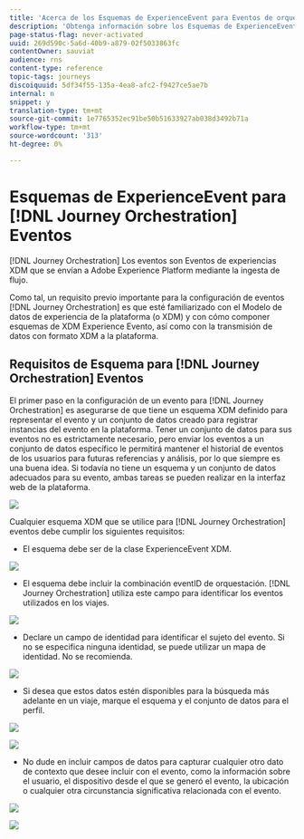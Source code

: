 ```yaml
---
title: 'Acerca de los Esquemas de ExperienceEvent para Eventos de orquestación de viajes '
description: 'Obtenga información sobre los Esquemas de ExperienceEvent para los Eventos de orquestación de viajes '
page-status-flag: never-activated
uuid: 269d590c-5a6d-40b9-a879-02f5033863fc
contentOwner: sauviat
audience: rns
content-type: reference
topic-tags: journeys
discoiquuid: 5df34f55-135a-4ea8-afc2-f9427ce5ae7b
internal: n
snippet: y
translation-type: tm+mt
source-git-commit: 1e7765352ec91be50b51633927ab038d3492b71a
workflow-type: tm+mt
source-wordcount: '313'
ht-degree: 0%

---
```




# Esquemas de ExperienceEvent para [!DNL Journey Orchestration] Eventos

[!DNL Journey Orchestration] Los eventos son Eventos de experiencias XDM que se envían a Adobe Experience Platform mediante la ingesta de flujo.

Como tal, un requisito previo importante para la configuración de eventos [!DNL Journey Orchestration] es que esté familiarizado con el Modelo de datos de experiencia de la plataforma (o XDM) y con cómo componer esquemas de XDM Experience Evento, así como con la transmisión de datos con formato XDM a la plataforma.

## Requisitos de Esquema para [!DNL Journey Orchestration] Eventos

El primer paso en la configuración de un evento para [!DNL Journey Orchestration] es asegurarse de que tiene un esquema XDM definido para representar el evento y un conjunto de datos creado para registrar instancias del evento en la plataforma. Tener un conjunto de datos para sus eventos no es estrictamente necesario, pero enviar los eventos a un conjunto de datos específico le permitirá mantener el historial de eventos de los usuarios para futuras referencias y análisis, por lo que siempre es una buena idea. Si todavía no tiene un esquema y un conjunto de datos adecuados para su evento, ambas tareas se pueden realizar en la interfaz web de la plataforma.

![](../assets/schema1.png)

Cualquier esquema XDM que se utilice para [!DNL Journey Orchestration] eventos debe cumplir los siguientes requisitos:

* El esquema debe ser de la clase ExperienceEvent XDM.

![](../assets/schema2.png)

* El esquema debe incluir la combinación eventID de orquestación. [!DNL Journey Orchestration] utiliza este campo para identificar los eventos utilizados en los viajes.

![](../assets/schema3.png)

* Declare un campo de identidad para identificar el sujeto del evento. Si no se especifica ninguna identidad, se puede utilizar un mapa de identidad. No se recomienda.

![](../assets/schema4.png)

* Si desea que estos datos estén disponibles para la búsqueda más adelante en un viaje, marque el esquema y el conjunto de datos para el perfil.

![](../assets/schema5.png)

![](../assets/schema6.png)

* No dude en incluir campos de datos para capturar cualquier otro dato de contexto que desee incluir con el evento, como la información sobre el usuario, el dispositivo desde el que se generó el evento, la ubicación o cualquier otra circunstancia significativa relacionada con el evento.

![](../assets/schema7.png)

![](../assets/schema8.png)